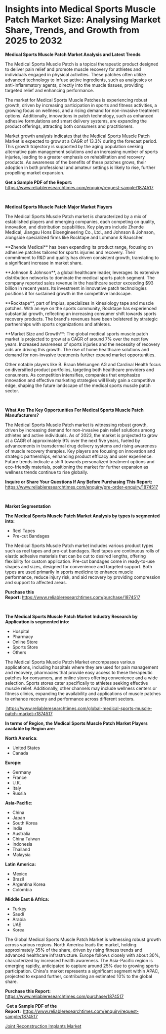 <p><h1>Insights into Medical Sports Muscle Patch Market Size: Analysing Market Share, Trends, and Growth from 2025 to 2032</h1></p><p><strong>Medical Sports Muscle Patch Market Analysis and Latest Trends</strong></p>
<p><p>The Medical Sports Muscle Patch is a topical therapeutic product designed to deliver pain relief and promote muscle recovery for athletes and individuals engaged in physical activities. These patches often utilize advanced technology to infuse active ingredients, such as analgesics or anti-inflammatory agents, directly into the muscle tissues, providing targeted relief and enhancing performance.</p><p>The market for Medical Sports Muscle Patches is experiencing robust growth, driven by increasing participation in sports and fitness activities, a growing focus on wellness, and a rising demand for non-invasive treatment options. Additionally, innovations in patch technology, such as enhanced adhesive formulations and smart delivery systems, are expanding the product offerings, attracting both consumers and practitioners.</p><p>Market growth analysis indicates that the Medical Sports Muscle Patch Market is expected to grow at a CAGR of 13.3% during the forecast period. This growth trajectory is supported by the aging population seeking alternative pain management solutions and an increasing number of sports injuries, leading to a greater emphasis on rehabilitation and recovery products. As awareness of the benefits of these patches grows, their adoption in both professional and amateur settings is likely to rise, further propelling market expansion.</p></p>
<p><strong>Get a Sample PDF of the Report:&nbsp;</strong> <a href="https://www.reliableresearchtimes.com/enquiry/request-sample/1874517?utm_campaign=3204&utm_medium=2&utm_source=Github&utm_content=ia&utm_term=05032025&utm_id=medical-sports-muscle-patch">https://www.reliableresearchtimes.com/enquiry/request-sample/1874517</a></p>
<p>&nbsp;</p>
<p><strong>Medical Sports Muscle Patch Major Market Players</strong></p>
<p><p>The Medical Sports Muscle Patch market is characterized by a mix of established players and emerging companies, each competing on quality, innovation, and distribution capabilities. Key players include Zhende Medical, Jiangsu Hons Bioengineering Co., Ltd., and Johnson & Johnson, alongside specialized firms like Rocktape and Lohmann & Rauscher.</p><p>**Zhende Medical** has been expanding its product range, focusing on adhesive patches tailored for sports injuries and recovery. Their commitment to R&D and quality has driven consistent growth, translating to a significant increase in market share.</p><p>**Johnson & Johnson**, a global healthcare leader, leverages its extensive distribution networks to dominate the medical sports patch segment. The company reported sales revenue in the healthcare sector exceeding $93 billion in recent years. Its investment in innovative patch technologies positions it for sustained growth in the competitive landscape.</p><p>**Rocktape**, part of Implus, specializes in kinesiology tape and muscle patches. With an eye on the sports community, Rocktape has experienced substantial growth, reflecting an increasing consumer shift towards sports recovery products. The brand's revenues have been bolstered by strategic partnerships with sports organizations and athletes.</p><p>**Market Size and Growth**: The global medical sports muscle patch market is projected to grow at a CAGR of around 7% over the next few years. Increased awareness of sports injuries and the necessity of recovery aids are driving this growth. The rise of home healthcare solutions and demand for non-invasive treatments further expand market opportunities.</p><p>Other notable players like B. Braun Melsungen AG and Cardinal Health focus on diversified product portfolios, targeting both healthcare providers and consumers. As competition intensifies, companies that emphasize innovation and effective marketing strategies will likely gain a competitive edge, shaping the future landscape of the medical sports muscle patch sector.</p></p>
<p>&nbsp;</p>
<p><strong>What Are The Key Opportunities For Medical Sports Muscle Patch Manufacturers?</strong></p>
<p><p>The Medical Sports Muscle Patch market is witnessing robust growth, driven by increasing demand for non-invasive pain relief solutions among athletes and active individuals. As of 2023, the market is projected to grow at a CAGR of approximately 9% over the next five years, fueled by advancements in transdermal drug delivery systems and rising awareness of muscle recovery therapies. Key players are focusing on innovation and strategic partnerships, enhancing product efficacy and user experience. Future trends indicate a shift towards personalized treatment options and eco-friendly materials, positioning the market for further expansion as wellness trends continue to rise globally.</p></p>
<p><strong>Inquire or Share Your Questions If Any Before Purchasing This Report:</strong> <a href="https://www.reliableresearchtimes.com/enquiry/pre-order-enquiry/1874517?utm_campaign=3204&utm_medium=2&utm_source=Github&utm_content=ia&utm_term=05032025&utm_id=medical-sports-muscle-patch">https://www.reliableresearchtimes.com/enquiry/pre-order-enquiry/1874517</a></p>
<p>&nbsp;</p>
<p><strong>Market Segmentation</strong></p>
<p><strong>The Medical Sports Muscle Patch Market Analysis by types is segmented into:</strong></p>
<p><ul><li>Reel Tapes</li><li>Pre-cut Bandages</li></ul></p>
<p><p>The Medical Sports Muscle Patch market includes various product types such as reel tapes and pre-cut bandages. Reel tapes are continuous rolls of elastic adhesive materials that can be cut to desired lengths, offering flexibility for custom application. Pre-cut bandages come in ready-to-use shapes and sizes, designed for convenience and targeted support. Both types are used primarily in sports medicine to enhance muscle performance, reduce injury risk, and aid recovery by providing compression and support to affected areas.</p></p>
<p><strong>Purchase this Report:&nbsp;</strong><a href="https://www.reliableresearchtimes.com/purchase/1874517?utm_campaign=3204&utm_medium=2&utm_source=Github&utm_content=ia&utm_term=05032025&utm_id=medical-sports-muscle-patch">https://www.reliableresearchtimes.com/purchase/1874517</a></p>
<p>&nbsp;</p>
<p><strong>The Medical Sports Muscle Patch Market Industry Research by Application is segmented into:</strong></p>
<p><ul><li>Hospital</li><li>Pharmacy</li><li>Online Store</li><li>Sports Store</li><li>Others</li></ul></p>
<p><p>The Medical Sports Muscle Patch Market encompasses various applications, including hospitals where they are used for pain management and recovery, pharmacies that provide easy access to these therapeutic patches for consumers, and online stores offering convenience and a wide selection. Sports stores cater specifically to athletes seeking effective muscle relief. Additionally, other channels may include wellness centers or fitness clinics, expanding the availability and applications of muscle patches to enhance recovery and performance across different sectors.</p></p>
<p><a href="https://www.reliableresearchtimes.com/global-medical-sports-muscle-patch-market-r1874517?utm_campaign=3204&utm_medium=2&utm_source=Github&utm_content=ia&utm_term=05032025&utm_id=medical-sports-muscle-patch">&nbsp;https://www.reliableresearchtimes.com/global-medical-sports-muscle-patch-market-r1874517</a></p>
<p><strong>In terms of Region, the Medical Sports Muscle Patch Market Players available by Region are:</strong></p>
<p>
    <p> <strong> North America: </strong>
        <ul>
            <li>United States</li>
            <li>Canada</li>
        </ul>
        </p> 
    <p> <strong> Europe: </strong>
        <ul>
            <li>Germany</li>
            <li>France</li>
            <li>U.K.</li>
            <li>Italy</li>
            <li>Russia</li>
        </ul>
        </p> 
    <p> <strong> Asia-Pacific: </strong>
        <ul>
            <li>China</li>
            <li>Japan</li>
            <li>South Korea</li>
            <li>India</li>
            <li>Australia</li>
            <li>China Taiwan</li>
            <li>Indonesia</li>
            <li>Thailand</li>
            <li>Malaysia</li>
        </ul>
        </p> 
    <p> <strong> Latin America: </strong>
        <ul>
            <li>Mexico</li>
            <li>Brazil</li>
            <li>Argentina Korea</li>
            <li>Colombia</li>
        </ul>
        </p> 
    <p> <strong> Middle East & Africa: </strong>
        <ul>
            <li>Turkey</li>
            <li>Saudi</li>
            <li>Arabia</li>
            <li>UAE</li>
            <li>Korea</li>
        </ul>
    </p>
    </p>
<p><p>The Global Medical Sports Muscle Patch Market is witnessing robust growth across various regions. North America leads the market, holding approximately 35% of the share, driven by rising fitness trends and advanced healthcare infrastructure. Europe follows closely with about 30%, characterized by increased health awareness. The Asia-Pacific region is emerging rapidly, anticipated to capture around 25% due to growing sports participation. China's market represents a significant segment within APAC, projected to expand further, contributing an estimated 10% to the global share.</p></p>
<p><strong>Purchase this Report: </strong><a href="https://www.reliableresearchtimes.com/purchase/1874517?utm_campaign=3204&utm_medium=2&utm_source=Github&utm_content=ia&utm_term=05032025&utm_id=medical-sports-muscle-patch">https://www.reliableresearchtimes.com/purchase/1874517</a></p>
<p>&nbsp;<strong>Get a Sample PDF of the Report:&nbsp;&nbsp;</strong><a href="https://www.reliableresearchtimes.com/enquiry/request-sample/1874517?utm_campaign=3204&utm_medium=2&utm_source=Github&utm_content=ia&utm_term=05032025&utm_id=medical-sports-muscle-patch">https://www.reliableresearchtimes.com/enquiry/request-sample/1874517</a></p>
<p><strong></strong></p>
<p><p><a href="https://github.com/jolinolooman/Market-Research-Report-List-1/blob/main/joint-reconstruction-implants-market.md?utm_campaign=3204&utm_medium=2&utm_source=Github&utm_content=ia&utm_term=05032025&utm_id=medical-sports-muscle-patch">Joint Reconstruction Implants Market</a></p></p>